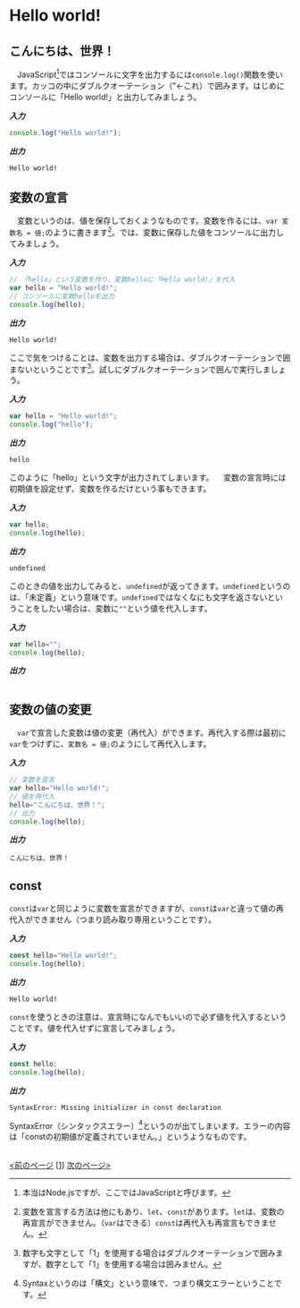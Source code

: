 # Hello world!

## こんにちは、世界！
　JavaScript[^1]ではコンソールに文字を出力するには`console.log()`関数を使います。カッコの中にダブルクオーテーション（"←これ）で囲みます。はじめにコンソールに「Hello world!」と出力してみましょう。

***入力***
```js
console.log("Hello world!");
```
***出力***
```
Hello world!
```

## 変数の宣言
　変数というのは、値を保存しておくようなものです。変数を作るには、`var 変数名 = 値;`のように書きます[^2]。では、変数に保存した値をコンソールに出力してみましょう。
 
***入力***
```js
// 「hello」という変数を作り、変数helloに「Hello world!」を代入
var hello = "Hello world!";
// コンソールに変数helloを出力
console.log(hello);
```
***出力***
```
Hello world!
```
ここで気をつけることは、変数を出力する場合は、ダブルクオーテーションで囲まないということです[^3]。試しにダブルクオーテーションで囲んで実行しましょう。

***入力***
```js
var hello = "Hello world!";
console.log("hello");
```
***出力***
```
hello
```
このように「hello」という文字が出力されてしまいます。
　変数の宣言時には初期値を設定せず、変数を作るだけという事もできます。

***入力***
```js
var hello;
console.log(hello);
```
***出力***
```
undefined
```
このときの値を出力してみると、`undefined`が返ってきます。`undefined`というのは、「未定義」という意味です。`undefined`ではなくなにも文字を返さないということをしたい場合は、変数に`""`という値を代入します。

***入力***
```js
var hello="";
console.log(hello);
```
***出力***
```

```

## 変数の値の変更
　`var`で宣言した変数は値の変更（再代入）ができます。再代入する際は最初に`var`をつけずに、`変数名 = 値;`のようにして再代入します。
 
***入力***
```js
// 変数を宣言
var hello="Hello world!";
// 値を再代入
hello="こんにちは、世界！";
// 出力
console.log(hello);
```
***出力***
```
こんにちは、世界！
```

## const
`const`は`var`と同じように変数を宣言ができますが、`const`は`var`と違って値の再代入ができません（つまり読み取り専用ということです）。

***入力***
```js
const hello="Hello world!";
console.log(hello);
```
***出力***
```
Hello world!
```
`const`を使うときの注意は、宣言時になんでもいいので必ず値を代入するということです。値を代入せずに宣言してみましょう。
 
***入力***
```js
const hello;
console.log(hello);
```
***出力***
 ```
 SyntaxError: Missing initializer in const declaration
 ```
 SyntaxError（シンタックスエラー）[^4]というのが出てしまいます。エラーの内容は「constの初期値が定義されていません。」というようなものです。
<br><br>



[<前のページ](../) \[[1](./)\] [次のページ>](./)


[^1]: 本当はNode.jsですが、ここではJavaScriptと呼びます。
[^2]: 変数を宣言する方法は他にもあり、`let`、`const`があります。`let`は、変数の再宣言ができません。（`var`はできる）`const`は再代入も再宣言もできません。
[^3]: 数字も文字として「1」を使用する場合はダブルクオーテーションで囲みますが、数字として「1」を使用する場合は囲みません。
[^4]: Syntaxというのは「構文」という意味で、つまり構文エラーということです。

